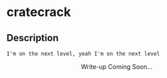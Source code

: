 # cratecrack

## Description
```
I'm on the next level, yeah I'm on the next level
```
<p align="center">
    Write-up Coming Soon...
</p>